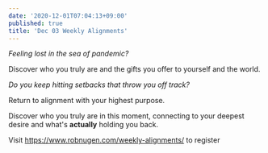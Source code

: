 ```yaml
---
date: '2020-12-01T07:04:13+09:00'
published: true
title: 'Dec 03 Weekly Alignments'
---
```


*Feeling lost in the sea of pandemic?*

Discover who you truly are and the gifts you offer to yourself and the world.

*Do you keep hitting setbacks that throw you off track?*

Return to alignment with your highest purpose.

Discover who you truly are in this moment, connecting to your deepest desire and what's **actually** holding you back.

Visit https://www.robnugen.com/weekly-alignments/ to register
